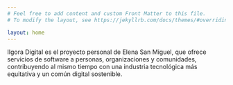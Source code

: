 ```yaml
---
# Feel free to add content and custom Front Matter to this file.
# To modify the layout, see https://jekyllrb.com/docs/themes/#overriding-theme-defaults

layout: home
---
```


Ilgora Digital es el proyecto personal de Elena San Miguel, que ofrece servicios
de software a personas, organizaciones y comunidades, contribuyendo al mismo tiempo
con una industria tecnológica más equitativa y un común digital sostenible.
